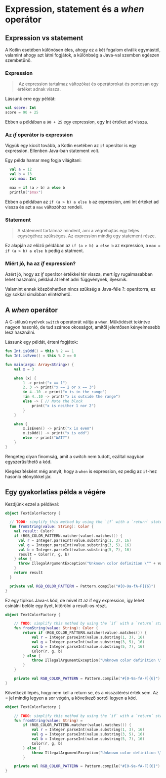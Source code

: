 # Expression, statement és a *when* operátor

## Expression vs statement

A Kotlin esetében különösen éles, ahogy ez a két fogalom elválik egymástól, valamint ahogy azt látni fogjátok, a különbség a Java-val szemben egészen szembetűnő.

### Expression

> Az expression tartalmaz változókat és operátorokat és pontosan egy értéket adnak vissza.

Lássunk erre egy példát:
```kotlin
val score: Int
score = 90 + 25
```

Ebben a példában a `90 + 25` egy expression, egy Int értéket ad vissza.

### Az *if* operátor is expression

Vigyük egy kicsit tovább, a Kotlin esetében az `if` operátor is egy expression. Ellenben Java-ban statement volt. 

Egy példa hamar meg fogja világítani:
```kotlin
  val a = 12
  val b = 13
  val max: Int

  max = if (a > b) a else b
  println("$max")
```

Ebben a példában az `if (a > b) a else b` az expression, ami Int értéket ad vissza és azt a `max` változóhoz rendeli.

### Statement

> A statement tartalmaz mindent, ami a végrehajtás egy teljes egységéhez szükséges. Az expression mindig egy statement része.

Ez alapján az előző példában az `if (a > b) a else b` az expression, a `max = if (a > b) a else b` pedig a statment. 

### Miért jó, ha az *if* expression?
Azért jó, hogy az *if* operátor értékkel tér vissza, mert így rugalmasabban lehet használni, például át lehet adni függvénynek, ilyesmik.

Valamint ennek köszönhetően nincs szükség a Java-féle ?: operátorra, ez így sokkal simábban elintézhető.

## A *when* operátor

A C-stílusú nyelvek `switch` operátorát váltja a `when`. Működését tekintve nagyon hasonló, de tud számos okosságot, amitől jelentősen kényelmesebb lesz használni.

Lássunk egy példát, érteni fogjátok:
```kotlin
fun Int.isOdd() = this % 2 == 1
fun Int.isEven() = this % 2 == 0

fun main(args: Array<String>) {
    val x = 3

    when (x) {
        1 -> print("x == 1")
        2, 3 -> print("x == 2 or x == 3")
        in 4..10 -> print("x is in the range")
        !in 4..10 -> print("x is outside the range")
        else -> { // Note the block
            print("x is neither 1 nor 2")
        }
    }

    when {
        x.isEven() -> print("x is even")
        x.isOdd() -> print("x is odd")
        else -> print("WAT?")
    }
}
```

Rengeteg olyan finomság, amit a switch nem tudott, ezáltal nagyban egyszerűsíthető a kód.

Kiegészítésként még annyit, hogy a `when` is expression, ez pedig az `if`-hez hasonló előnyökkel jár.

## Egy gyakorlatias példa a végére

Kezdjünk ezzel a példával:

```kotlin
object TextColorFactory {

  // TODO: simplify this method by using the `if` with a `return` statement
  fun fromString(value: String): Color {
    val result: Color?
    if (RGB_COLOR_PATTERN.matcher(value).matches()) {
      val r = Integer.parseInt(value.substring(1, 3), 16)
      val g = Integer.parseInt(value.substring(3, 5), 16)
      val b = Integer.parseInt(value.substring(5, 7), 16)
      result = Color(r, g, b)
    } else {
      throw IllegalArgumentException("Unknown color definition \"" + value + "\"")
    }
    return result
  }

  private val RGB_COLOR_PATTERN = Pattern.compile("#[0-9a-fA-F]{6}")
}
```

Ez egy tipikus Java-s kód, de mivel itt az if egy expression, így lehet csinálni belőle egy ilyet, kitörölni a result-os részt.

```kotlin
object TextColorFactory {

    // TODO: simplify this method by using the `if` with a `return` statement
    fun fromString(value: String): Color {
        return if (RGB_COLOR_PATTERN.matcher(value).matches()) {
            val r = Integer.parseInt(value.substring(1, 3), 16)
            val g = Integer.parseInt(value.substring(3, 5), 16)
            val b = Integer.parseInt(value.substring(5, 7), 16)
            Color(r, g, b)
        } else {
            throw IllegalArgumentException("Unknown color definition \"" + value + "\"")
        }
    }

    private val RGB_COLOR_PATTERN = Pattern.compile("#[0-9a-fA-F]{6}")
}
```

Következő lépés, hogy nem kell a return se, és a visszatérési érték sem. Az = jel mindig legyen a sor végén, a következő sortól legyen a kód.

```kotlin
object TextColorFactory {

    // TODO: simplify this method by using the `if` with a `return` statement
    fun fromString(value: String) =
        if (RGB_COLOR_PATTERN.matcher(value).matches()) {
            val r = Integer.parseInt(value.substring(1, 3), 16)
            val g = Integer.parseInt(value.substring(3, 5), 16)
            val b = Integer.parseInt(value.substring(5, 7), 16)
            Color(r, g, b)
        } else {
            throw IllegalArgumentException("Unknown color definition \"" + value + "\"")
        }

    private val RGB_COLOR_PATTERN = Pattern.compile("#[0-9a-fA-F]{6}")
}
```
